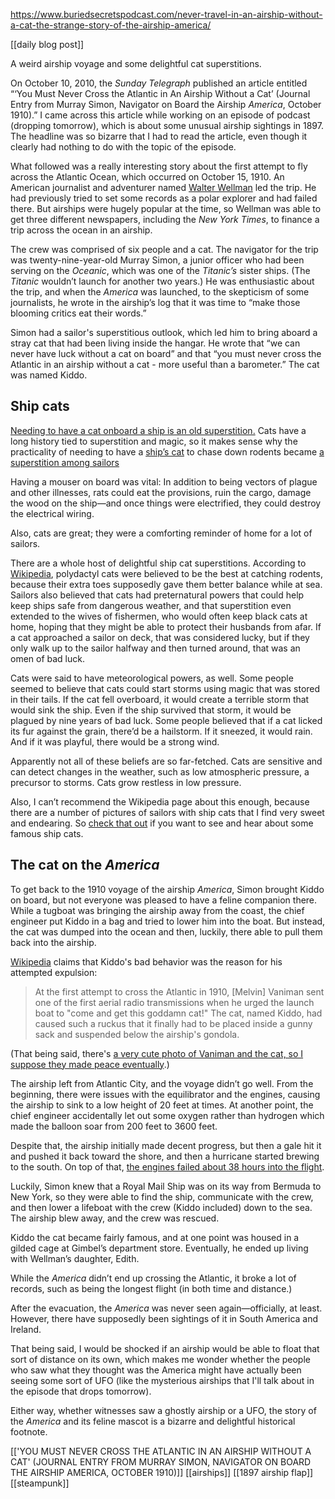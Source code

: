 https://www.buriedsecretspodcast.com/never-travel-in-an-airship-without-a-cat-the-strange-story-of-the-airship-america/

[[daily blog post]]

A weird airship voyage and some delightful cat superstitions.

On October 10, 2010, the _Sunday Telegraph_ published an article entitled “‘You Must Never Cross the Atlantic in An Airship Without a Cat’ (Journal Entry from Murray Simon, Navigator on Board the Airship _America_, October 1910).” I came across this article while working on an episode of podcast (dropping tomorrow), which is about some unusual airship sightings in 1897. The headline was so bizarre that I had to read the article, even though it clearly had nothing to do with the topic of the episode.

What followed was a really interesting story about the first attempt to fly across the Atlantic Ocean, which occurred on October 15, 1910. An American journalist and adventurer named [Walter Wellman](https://en.wikipedia.org/wiki/Walter_Wellman) led the trip. He had previously tried to set some records as a polar explorer and had failed there. But airships were hugely popular at the time, so Wellman was able to get three different newspapers, including the *New York Times*, to finance a trip across the ocean in an airship.

The crew was comprised of six people and a cat. The navigator for the trip was twenty-nine-year-old Murray Simon, a junior officer who had been serving on the _Oceanic_, which was one of the _Titanic’s_ sister ships. (The _Titanic_ wouldn’t launch for another two years.) He was enthusiastic about the trip, and when the *America* was launched, to the skepticism of some journalists, he wrote in the airship’s log that it was time to “make those blooming critics eat their words.”

Simon had a sailor's superstitious outlook, which led him to bring aboard a stray cat that had been living inside the hangar. He wrote that “we can never have luck without a cat on board” and that “you must never cross the Atlantic in an airship without a cat - more useful than a barometer.” The cat was named Kiddo.

## Ship cats

[Needing to have a cat onboard a ship is an old superstition.](https://en.wikipedia.org/wiki/Cats_in_ancient_Egypt) Cats have a long history tied to superstition and magic, so it makes sense why the practicality of needing to have a [ship’s cat](<[ship’s cat]( https://en.wikipedia.org/wiki/Ship%27s_cat)>) to chase down rodents became [a superstition among sailors]( [https://en.wikipedia.org/wiki/Sailors%27_superstitions#Cats](https://en.wikipedia.org/wiki/Sailors%27_superstitions#Cats)) 

Having a mouser on board was vital: In addition to being vectors of plague and other illnesses, rats could eat the provisions, ruin the cargo, damage the wood on the ship—and once things were electrified, they could destroy the electrical wiring. 

Also, cats are great; they were a comforting reminder of home for a lot of sailors.

There are a whole host of delightful ship cat superstitions. According to [Wikipedia]( https://en.wikipedia.org/wiki/Ship%27s_cat), polydactyl cats were believed to be the best at catching rodents, because their extra toes supposedly gave them better balance while at sea. Sailors also believed that cats had preternatural powers that could help keep ships safe from dangerous weather, and that superstition even extended to the wives of fishermen, who would often keep black cats at home, hoping that they might be able to protect their husbands from afar. If a cat approached a sailor on deck, that was considered lucky, but if they only walk up to the sailor halfway and then turned around, that was an omen of bad luck. 

Cats were said to have meteorological powers, as well. Some people seemed to believe that cats could start storms using magic that was stored in their tails. If the cat fell overboard, it would create a terrible storm that would sink the ship. Even if the ship survived that storm, it would be plagued by nine years of bad luck. Some people believed that if a cat licked its fur against the grain, there’d be a hailstorm. If it sneezed, it would rain. And if it was playful, there would be a strong wind.

Apparently not all of these beliefs are so far-fetched. Cats are sensitive and can detect changes in the weather, such as low atmospheric pressure, a precursor to storms. Cats grow restless in low pressure.

Also, I can’t recommend the Wikipedia page about this enough, because there are a number of pictures of sailors with ship cats that I find very sweet and endearing. So [check that out]( https://en.wikipedia.org/wiki/Ship%27s_cat) if you want to see and hear about some famous ship cats.

## The cat on the _America_

To get back to the 1910 voyage of the airship *America*, Simon brought Kiddo on board, but not everyone was pleased to have a feline companion there. While a tugboat was bringing the airship away from the coast, the chief engineer put Kiddo in a bag and tried to lower him into the boat. But instead, the cat was dumped into the ocean and then, luckily, there able to pull them back into the airship.

[Wikipedia]([https://en.wikipedia.org/wiki/Ship's_cat#Notable_examples](https://en.wikipedia.org/wiki/Melvin_Vaniman)) claims that Kiddo's bad behavior was the reason for his attempted expulsion:
> At the first attempt to cross the Atlantic in 1910, [Melvin] Vaniman sent one of the first aerial radio transmissions when he urged the launch boat to "come and get this goddamn cat!" The cat, named Kiddo, had caused such a ruckus that it finally had to be placed inside a gunny sack and suspended below the airship's gondola.

(That being said, there's [a very cute photo of Vaniman and the cat, so I suppose they made peace eventually](https://en.wikipedia.org/wiki/Melvin_Vaniman#/media/File:M._Vaniman_and_cat.jpg).)

The airship left from Atlantic City, and the voyage didn’t go well. From the beginning, there were issues with the equilibrator and the engines, causing the airship to sink to a low height of 20 feet at times. At another point, the chief engineer accidentally let out some oxygen rather than hydrogen which made the balloon soar from 200 feet to 3600 feet.

Despite that, the airship initially made decent progress, but then a gale hit it and pushed it back toward the shore, and then a hurricane started brewing to the south. On top of that, [the engines failed about 38 hours into the flight](https://en.wikipedia.org/wiki/America_(airship)).

Luckily, Simon knew that a Royal Mail Ship was on its way from Bermuda to New York, so they were able to find the ship, communicate with the crew, and then lower a lifeboat with the crew (Kiddo included) down to the sea. The airship blew away, and the crew was rescued.

Kiddo the cat became fairly famous, and at one point was housed in a gilded cage at Gimbel’s department store. Eventually, he ended up living with Wellman’s daughter, Edith.

While the *America* didn’t end up crossing the Atlantic, it broke a lot of records, such as being the longest flight (in both time and distance.)

After the evacuation, the _America_ was never seen again—officially, at least. However, there have supposedly been sightings of it in South America and Ireland. 

That being said, I would be shocked if an airship would be able to float that sort of distance on its own, which makes me wonder whether the people who saw what they thought was the America might have actually been seeing some sort of UFO (like the mysterious airships that I'll talk about in the episode that drops tomorrow). 

Either way, whether witnesses saw a ghostly airship or a UFO, the story of the *America* and its feline mascot is a bizarre and delightful historical footnote.


[['YOU MUST NEVER CROSS THE ATLANTIC IN AN AIRSHIP WITHOUT A CAT' (JOURNAL ENTRY FROM MURRAY SIMON, NAVIGATOR ON BOARD THE AIRSHIP AMERICA, OCTOBER 1910)]]
[[airships]]
[[1897 airship flap]]
[[steampunk]]